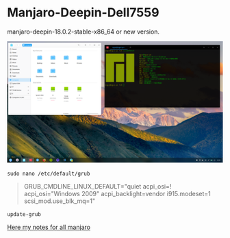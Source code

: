 # Manjaro-Deepin-Dell7559

manjaro-deepin-18.0.2-stable-x86_64 or new version.

![screen](https://github.com/oguzkaganeren/Manjaro-Deepin-Dell7559/blob/master/DeepinScreenshot_20190515232021.png)
```
sudo nano /etc/default/grub 
```
> GRUB_CMDLINE_LINUX_DEFAULT="quiet acpi_osi=! acpi_osi=\"Windows 2009\" acpi_backlight=vendor i915.modeset=1 scsi_mod.use_blk_mq=1" 
```
update-grub
```
[Here my notes for all manjaro](https://github.com/oguzkaganeren/manjaro-notes)

